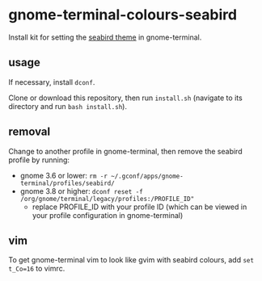 # gnome-terminal-colours-seabird

Install kit for setting the [seabird theme](https://github.com/nightsense/seabird) in gnome-terminal.

## usage

If necessary, install `dconf`.

Clone or download this repository, then run `install.sh` (navigate to its directory and run `bash install.sh`).

## removal

Change to another profile in gnome-terminal, then remove the seabird profile by running:

- gnome 3.6 or lower: `rm -r ~/.gconf/apps/gnome-terminal/profiles/seabird/`
- gnome 3.8 or higher: `dconf reset -f /org/gnome/terminal/legacy/profiles:/PROFILE_ID"`
  - replace PROFILE_ID with your profile ID (which can be viewed in your profile configuration in gnome-terminal)

## vim

To get gnome-terminal vim to look like gvim with seabird colours, add `set t_Co=16` to vimrc.
